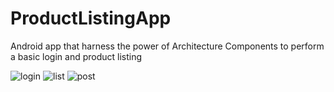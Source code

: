 # ProductListingApp

Android app that harness the power of Architecture Components to perform a basic login and product listing

![login](https://image.ibb.co/gherGL/device-2018-10-15-155317.png)
![list](https://image.ibb.co/f2JkbL/device-2018-10-15-155400.png)
![post](https://image.ibb.co/iAokbL/device-2018-10-15-155445.png)
